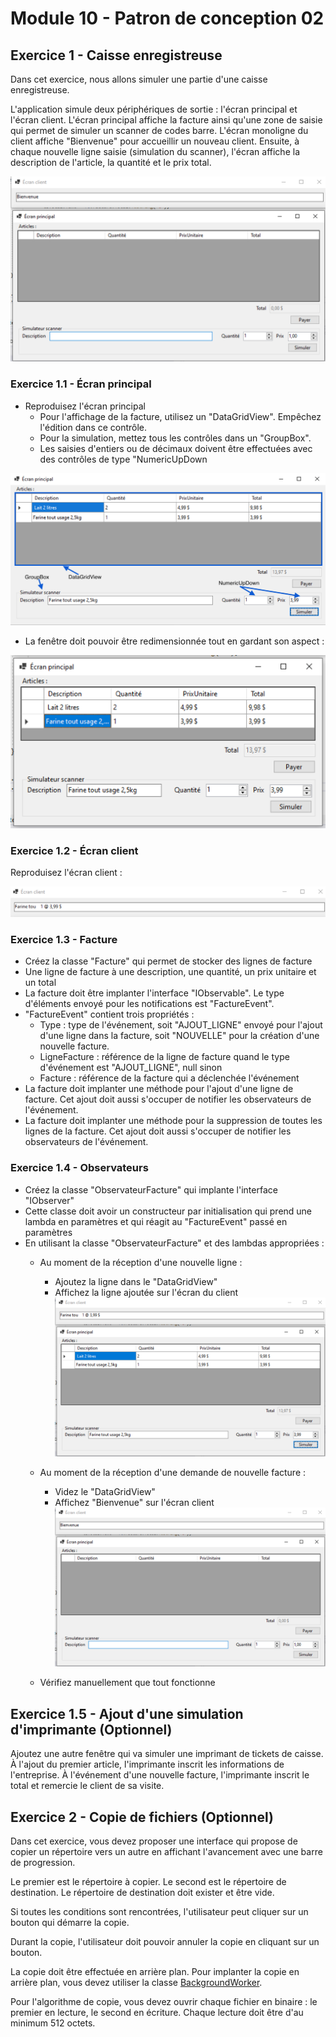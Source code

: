 # Module 10 - Patron de conception 02

## Exercice 1 - Caisse enregistreuse

Dans cet exercice, nous allons simuler une partie d'une caisse enregistreuse.

L'application simule deux périphériques de sortie : l'écran principal et l'écran client. L'écran principal affiche la facture ainsi qu'une zone de saisie qui permet de simuler un scanner de codes barre. L'écran monoligne du client affiche "Bienvenue" pour accueillir un nouveau client. Ensuite, à chaque nouvelle ligne saisie (simulation du scanner), l'écran affiche la description de l'article, la quantité et le prix total.

![Écrans au démarrage](img/Ecran_demarrage.png)

### Exercice 1.1 - Écran principal

- Reproduisez l'écran principal
  - Pour l'affichage de la facture, utilisez un "DataGridView". Empêchez l'édition dans ce contrôle.
  - Pour la simulation, mettez tous les contrôles dans un "GroupBox".
  - Les saisies d'entiers ou de décimaux doivent être effectuées avec des contrôles de type "NumericUpDown

![Contrôles fPrincipale](img/fPrincipale_composants.png)

- La fenêtre doit pouvoir être redimensionnée tout en gardant son aspect :

![fPrincipal redimensionnement](img/fPrincipale_redim.png)

### Exercice 1.2 - Écran client

Reproduisez l'écran client :

![Écran client](img/fClient.png)

### Exercice 1.3 - Facture

- Créez la classe "Facture" qui permet de stocker des lignes de facture
- Une ligne de facture à une description, une quantité, un prix unitaire et un total
- La facture doit être implanter l'interface "IObservable". Le type d'éléments envoyé pour les notifications est "FactureEvent".
- "FactureEvent" contient trois propriétés :
  - Type : type de l'événement, soit "AJOUT_LIGNE" envoyé pour l'ajout d'une ligne dans la facture, soit "NOUVELLE" pour la création d'une nouvelle facture.
  - LigneFacture : référence de la ligne de facture quand le type d'événement est "AJOUT_LIGNE", null sinon
  - Facture : référence de la facture qui a déclenchée l'événement
- La facture doit implanter une méthode pour l'ajout d'une ligne de facture. Cet ajout doit aussi s'occuper de notifier les observateurs de l'événement.
- La facture doit implanter une méthode pour la suppression de toutes les lignes de la facture. Cet ajout doit aussi s'occuper de notifier les observateurs de l'événement.

### Exercice 1.4 - Observateurs

- Créez la classe "ObservateurFacture" qui implante l'interface "IObserver<FactureEvent>"
- Cette classe doit avoir un constructeur par initialisation qui prend une lambda en paramètres et qui réagit au "FactureEvent" passé en paramètres
- En utilisant la classe "ObservateurFacture" et des lambdas appropriées :
  - Au moment de la réception d'une nouvelle ligne :
    - Ajoutez la ligne dans le "DataGridView"
    - Affichez la ligne ajoutée sur l'écran du client
![Affichage après ajout d'une ligne](img/Ecran_avec_donnees.png)

  - Au moment de la réception d'une demande de nouvelle facture :
    - Videz le "DataGridView"
    - Affichez "Bienvenue" sur l'écran client
![Écrans au démarrage](img/Ecran_demarrage.png)

  - Vérifiez manuellement que tout fonctionne
  
## Exercice 1.5 - Ajout d'une simulation d'imprimante (Optionnel)

Ajoutez une autre fenêtre qui va simuler une imprimant de tickets de caisse. À l'ajout du premier article, l'imprimante inscrit les informations de l'entreprise. À l'événement d'une nouvelle facture, l'imprimante inscrit le total et remercie le client de sa visite.

## Exercice 2 - Copie de fichiers (Optionnel)

Dans cet exercice, vous devez proposer une interface qui propose de copier un répertoire vers un autre en affichant l'avancement avec une barre de progression.

Le premier est le répertoire à copier. Le second est le répertoire de destination. Le répertoire de destination doit exister et être vide.

Si toutes les conditions sont rencontrées, l'utilisateur peut cliquer sur un bouton qui démarre la copie.

Durant la copie, l'utilisateur doit pouvoir annuler la copie en cliquant sur un bouton.

La copie doit être effectuée en arrière plan. Pour implanter la copie en arrière plan, vous devez utiliser la classe [BackgroundWorker](https://docs.microsoft.com/en-us/dotnet/api/system.componentmodel.backgroundworker?view=netcore-3.1).

Pour l'algorithme de copie, vous devez ouvrir chaque fichier en binaire : le premier en lecture, le second en écriture. Chaque lecture doit être d'au minimum 512 octets.
